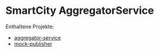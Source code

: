 # SmartCity AggregatorService

Enthaltene Projekte:
- [aggregator-service](/aggregator-service)
- [mock-publisher](/mock-publisher)